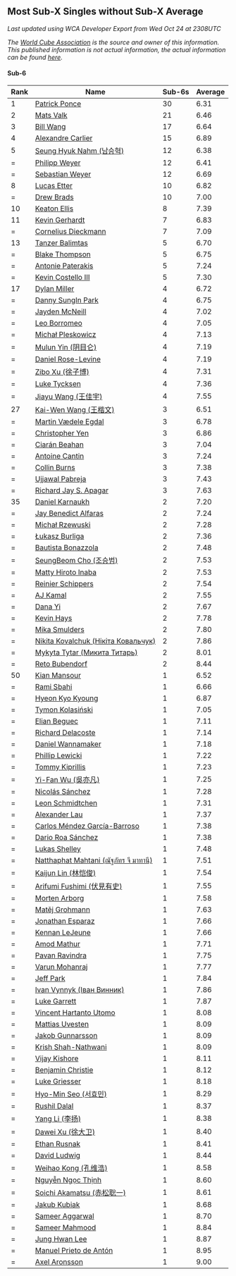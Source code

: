 ## Most Sub-X Singles without Sub-X Average

*Last updated using WCA Developer Export from Wed Oct 24 at 2308UTC*

*The [World Cube Association](https://www.worldcubeassociation.org) is the source and owner of this information. This published information is not actual information, the actual information can be found [here](https://www.worldcubeassociation.org/results).*

#### Sub-6


|Rank|Name|Sub-6s|Average|  
|--|--|--|--|  
|1|[Patrick Ponce](https://www.worldcubeassociation.org/persons/2012PONC02)|30|6.31|  
|2|[Mats Valk](https://www.worldcubeassociation.org/persons/2007VALK01)|21|6.46|  
|3|[Bill Wang](https://www.worldcubeassociation.org/persons/2010WANG68)|17|6.64|  
|4|[Alexandre Carlier](https://www.worldcubeassociation.org/persons/2012CARL03)|15|6.89|  
|5|[Seung Hyuk Nahm (남승혁)](https://www.worldcubeassociation.org/persons/2013NAHM01)|12|6.38|  
|=|[Philipp Weyer](https://www.worldcubeassociation.org/persons/2010WEYE01)|12|6.41|  
|=|[Sebastian Weyer](https://www.worldcubeassociation.org/persons/2010WEYE02)|12|6.69|  
|8|[Lucas Etter](https://www.worldcubeassociation.org/persons/2011ETTE01)|10|6.82|  
|=|[Drew Brads](https://www.worldcubeassociation.org/persons/2010BRAD01)|10|7.00|  
|10|[Keaton Ellis](https://www.worldcubeassociation.org/persons/2012ELLI01)|8|7.39|  
|11|[Kevin Gerhardt](https://www.worldcubeassociation.org/persons/2013GERH01)|7|6.83|  
|=|[Cornelius Dieckmann](https://www.worldcubeassociation.org/persons/2009DIEC01)|7|7.09|  
|13|[Tanzer Balimtas](https://www.worldcubeassociation.org/persons/2013BALI01)|5|6.70|  
|=|[Blake Thompson](https://www.worldcubeassociation.org/persons/2010THOM03)|5|6.75|  
|=|[Antonie Paterakis](https://www.worldcubeassociation.org/persons/2012PATE01)|5|7.24|  
|=|[Kevin Costello III](https://www.worldcubeassociation.org/persons/2012COST01)|5|7.30|  
|17|[Dylan Miller](https://www.worldcubeassociation.org/persons/2015MILL01)|4|6.72|  
|=|[Danny SungIn Park](https://www.worldcubeassociation.org/persons/2015PARK13)|4|6.75|  
|=|[Jayden McNeill](https://www.worldcubeassociation.org/persons/2012MCNE01)|4|7.02|  
|=|[Leo Borromeo](https://www.worldcubeassociation.org/persons/2015BORR01)|4|7.05|  
|=|[Michał Pleskowicz](https://www.worldcubeassociation.org/persons/2009PLES01)|4|7.13|  
|=|[Mulun Yin (阴目仑)](https://www.worldcubeassociation.org/persons/2009YINM01)|4|7.19|  
|=|[Daniel Rose-Levine](https://www.worldcubeassociation.org/persons/2015ROSE01)|4|7.19|  
|=|[Zibo Xu (徐子博)](https://www.worldcubeassociation.org/persons/2014XUZI01)|4|7.31|  
|=|[Luke Tycksen](https://www.worldcubeassociation.org/persons/2012TYCK01)|4|7.36|  
|=|[Jiayu Wang (王佳宇)](https://www.worldcubeassociation.org/persons/2010WANG53)|4|7.55|  
|27|[Kai-Wen Wang (王楷文)](https://www.worldcubeassociation.org/persons/2015WANG09)|3|6.51|  
|=|[Martin Vædele Egdal](https://www.worldcubeassociation.org/persons/2013EGDA02)|3|6.78|  
|=|[Christopher Yen](https://www.worldcubeassociation.org/persons/2016YENC01)|3|6.86|  
|=|[Ciarán Beahan](https://www.worldcubeassociation.org/persons/2012BEAH01)|3|7.04|  
|=|[Antoine Cantin](https://www.worldcubeassociation.org/persons/2010CANT02)|3|7.24|  
|=|[Collin Burns](https://www.worldcubeassociation.org/persons/2010BURN01)|3|7.38|  
|=|[Ujjawal Pabreja](https://www.worldcubeassociation.org/persons/2015PABR01)|3|7.43|  
|=|[Richard Jay S. Apagar](https://www.worldcubeassociation.org/persons/2010APAG01)|3|7.63|  
|35|[Daniel Karnaukh](https://www.worldcubeassociation.org/persons/2014KARN02)|2|7.20|  
|=|[Jay Benedict Alfaras](https://www.worldcubeassociation.org/persons/2009ALFA01)|2|7.24|  
|=|[Michał Rzewuski](https://www.worldcubeassociation.org/persons/2014RZEW01)|2|7.28|  
|=|[Łukasz Burliga](https://www.worldcubeassociation.org/persons/2013BURL01)|2|7.36|  
|=|[Bautista Bonazzola](https://www.worldcubeassociation.org/persons/2014BONA02)|2|7.48|  
|=|[SeungBeom Cho (조승범)](https://www.worldcubeassociation.org/persons/2012CHOS01)|2|7.53|  
|=|[Matty Hiroto Inaba](https://www.worldcubeassociation.org/persons/2016INAB01)|2|7.53|  
|=|[Reinier Schippers](https://www.worldcubeassociation.org/persons/2010SCHI01)|2|7.54|  
|=|[AJ Kamal](https://www.worldcubeassociation.org/persons/2016KAMA04)|2|7.55|  
|=|[Dana Yi](https://www.worldcubeassociation.org/persons/2010YIDA01)|2|7.67|  
|=|[Kevin Hays](https://www.worldcubeassociation.org/persons/2009HAYS01)|2|7.78|  
|=|[Mika Smulders](https://www.worldcubeassociation.org/persons/2016SMUL01)|2|7.80|  
|=|[Nikita Kovalchuk (Нікіта Ковальчук)](https://www.worldcubeassociation.org/persons/2015KOVA07)|2|7.86|  
|=|[Mykyta Tytar (Микита Титарь)](https://www.worldcubeassociation.org/persons/2014TYTA02)|2|8.01|  
|=|[Reto Bubendorf](https://www.worldcubeassociation.org/persons/2012BUBE01)|2|8.44|  
|50|[Kian Mansour](https://www.worldcubeassociation.org/persons/2015MANS03)|1|6.52|  
|=|[Rami Sbahi](https://www.worldcubeassociation.org/persons/2011SBAH01)|1|6.66|  
|=|[Hyeon Kyo Kyoung](https://www.worldcubeassociation.org/persons/2013KYOU01)|1|6.87|  
|=|[Tymon Kolasiński](https://www.worldcubeassociation.org/persons/2016KOLA02)|1|7.05|  
|=|[Elian Beguec](https://www.worldcubeassociation.org/persons/2014BEGU01)|1|7.11|  
|=|[Richard Delacoste](https://www.worldcubeassociation.org/persons/2015DELA05)|1|7.14|  
|=|[Daniel Wannamaker](https://www.worldcubeassociation.org/persons/2011WANN01)|1|7.18|  
|=|[Phillip Lewicki](https://www.worldcubeassociation.org/persons/2012LEWI01)|1|7.22|  
|=|[Tommy Kiprillis](https://www.worldcubeassociation.org/persons/2014KIPR01)|1|7.23|  
|=|[Yi-Fan Wu (吳亦凡)](https://www.worldcubeassociation.org/persons/2010WUIF01)|1|7.25|  
|=|[Nicolás Sánchez](https://www.worldcubeassociation.org/persons/2015SANC11)|1|7.28|  
|=|[Leon Schmidtchen](https://www.worldcubeassociation.org/persons/2010SCHM01)|1|7.31|  
|=|[Alexander Lau](https://www.worldcubeassociation.org/persons/2011LAUA01)|1|7.37|  
|=|[Carlos Méndez García-Barroso](https://www.worldcubeassociation.org/persons/2010GARC02)|1|7.38|  
|=|[Dario Roa Sánchez](https://www.worldcubeassociation.org/persons/2011SANC02)|1|7.38|  
|=|[Lukas Shelley](https://www.worldcubeassociation.org/persons/2016SHEL03)|1|7.48|  
|=|[Natthaphat Mahtani (ณัฐภัทร จี มาทานี)](https://www.worldcubeassociation.org/persons/2011MAHT02)|1|7.51|  
|=|[Kaijun Lin (林恺俊)](https://www.worldcubeassociation.org/persons/2013LINK01)|1|7.54|  
|=|[Arifumi Fushimi (伏見有史)](https://www.worldcubeassociation.org/persons/2009FUSH01)|1|7.55|  
|=|[Morten Arborg](https://www.worldcubeassociation.org/persons/2010ARBO01)|1|7.58|  
|=|[Matěj Grohmann](https://www.worldcubeassociation.org/persons/2015GROH02)|1|7.63|  
|=|[Jonathan Esparaz](https://www.worldcubeassociation.org/persons/2013ESPA01)|1|7.66|  
|=|[Kennan LeJeune](https://www.worldcubeassociation.org/persons/2013LEJE03)|1|7.66|  
|=|[Amod Mathur](https://www.worldcubeassociation.org/persons/2013MATH01)|1|7.71|  
|=|[Pavan Ravindra](https://www.worldcubeassociation.org/persons/2013RAVI06)|1|7.75|  
|=|[Varun Mohanraj](https://www.worldcubeassociation.org/persons/2015MOHA10)|1|7.77|  
|=|[Jeff Park](https://www.worldcubeassociation.org/persons/2015PARK08)|1|7.84|  
|=|[Ivan Vynnyk (Іван Винник)](https://www.worldcubeassociation.org/persons/2010VYNN01)|1|7.86|  
|=|[Luke Garrett](https://www.worldcubeassociation.org/persons/2017GARR05)|1|7.87|  
|=|[Vincent Hartanto Utomo](https://www.worldcubeassociation.org/persons/2010UTOM01)|1|8.08|  
|=|[Mattias Uvesten](https://www.worldcubeassociation.org/persons/2013UVES01)|1|8.09|  
|=|[Jakob Gunnarsson](https://www.worldcubeassociation.org/persons/2015GUNN01)|1|8.09|  
|=|[Krish Shah-Nathwani](https://www.worldcubeassociation.org/persons/2015SHAH09)|1|8.09|  
|=|[Vijay Kishore](https://www.worldcubeassociation.org/persons/2012KISH03)|1|8.11|  
|=|[Benjamin Christie](https://www.worldcubeassociation.org/persons/2014CHRI04)|1|8.12|  
|=|[Luke Griesser](https://www.worldcubeassociation.org/persons/2015GRIE02)|1|8.18|  
|=|[Hyo-Min Seo (서효민)](https://www.worldcubeassociation.org/persons/2013SEOH01)|1|8.29|  
|=|[Rushil Dalal](https://www.worldcubeassociation.org/persons/2014DALA03)|1|8.37|  
|=|[Yang Li (李扬)](https://www.worldcubeassociation.org/persons/2012LIYA01)|1|8.38|  
|=|[Dawei Xu (徐大卫)](https://www.worldcubeassociation.org/persons/2014XUDA01)|1|8.40|  
|=|[Ethan Rusnak](https://www.worldcubeassociation.org/persons/2015RUSN01)|1|8.41|  
|=|[David Ludwig](https://www.worldcubeassociation.org/persons/2013LUDW01)|1|8.44|  
|=|[Weihao Kong (孔维浩)](https://www.worldcubeassociation.org/persons/2017KONG05)|1|8.58|  
|=|[Nguyễn Ngọc Thịnh](https://www.worldcubeassociation.org/persons/2010NGUY33)|1|8.60|  
|=|[Soichi Akamatsu (赤松聡一)](https://www.worldcubeassociation.org/persons/2012AKAM01)|1|8.61|  
|=|[Jakub Kubiak](https://www.worldcubeassociation.org/persons/2014KUBI02)|1|8.68|  
|=|[Sameer Aggarwal](https://www.worldcubeassociation.org/persons/2017AGGA01)|1|8.70|  
|=|[Sameer Mahmood](https://www.worldcubeassociation.org/persons/2013MAHM02)|1|8.84|  
|=|[Jung Hwan Lee](https://www.worldcubeassociation.org/persons/2015LEEJ05)|1|8.87|  
|=|[Manuel Prieto de Antón](https://www.worldcubeassociation.org/persons/2015ANTO04)|1|8.95|  
|=|[Axel Aronsson](https://www.worldcubeassociation.org/persons/2015ARON01)|1|9.00|  
